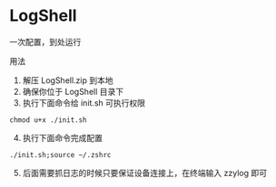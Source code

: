# LogShell

一次配置，到处运行

用法

1. 解压 LogShell.zip 到本地
2. 确保你位于 LogShell 目录下
3. 执行下面命令给 init.sh 可执行权限

```
chmod u+x ./init.sh
```

4. 执行下面命令完成配置

```
./init.sh;source ~/.zshrc
```
5. 后面需要抓日志的时候只要保证设备连接上，在终端输入 zzylog 即可  